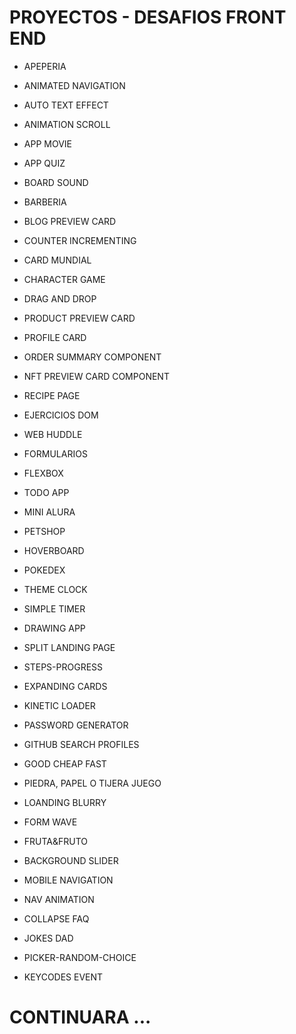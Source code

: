 # PROYECTOS - DESAFIOS FRONT END 

- APEPERIA

- ANIMATED NAVIGATION

- AUTO TEXT EFFECT

- ANIMATION SCROLL

- APP MOVIE

- APP QUIZ

- BOARD SOUND

- BARBERIA

- BLOG PREVIEW CARD

- COUNTER INCREMENTING

- CARD MUNDIAL

- CHARACTER GAME

- DRAG AND DROP

- PRODUCT PREVIEW CARD

- PROFILE CARD

- ORDER SUMMARY COMPONENT

- NFT PREVIEW CARD COMPONENT

- RECIPE PAGE

- EJERCICIOS DOM

- WEB HUDDLE

- FORMULARIOS

- FLEXBOX

- TODO APP

- MINI ALURA

- PETSHOP

- HOVERBOARD

- POKEDEX

- THEME CLOCK

- SIMPLE TIMER

- DRAWING APP

- SPLIT LANDING PAGE

- STEPS-PROGRESS

- EXPANDING CARDS

- KINETIC LOADER

- PASSWORD GENERATOR

- GITHUB SEARCH PROFILES

- GOOD CHEAP FAST

- PIEDRA, PAPEL O TIJERA JUEGO

- LOANDING BLURRY

- FORM WAVE

- FRUTA&FRUTO

- BACKGROUND SLIDER

- MOBILE NAVIGATION

- NAV ANIMATION

- COLLAPSE FAQ

- JOKES DAD

- PICKER-RANDOM-CHOICE

- KEYCODES EVENT

# CONTINUARA ...
